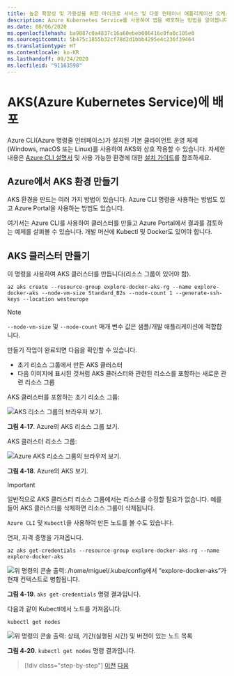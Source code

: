 ```yaml
---
title: 높은 확장성 및 가용성을 위한 마이크로 서비스 및 다중 컨테이너 애플리케이션 오케스트레이션
description: Azure Kubernetes Service를 사용하여 앱을 배포하는 방법을 알아봅니다.
ms.date: 08/06/2020
ms.openlocfilehash: ba9887c0a4837c16a60ebeb006416c0fa8c105e0
ms.sourcegitcommit: 5b475c1855b32cf78d2d1bbb4295e4c236f39464
ms.translationtype: HT
ms.contentlocale: ko-KR
ms.lasthandoff: 09/24/2020
ms.locfileid: "91163598"
---
```

# <a name="deploy-to-azure-kubernetes-service-aks"></a>AKS(Azure Kubernetes Service)에 배포

Azure CLI(Azure 명령줄 인터페이스)가 설치된 기본 클라이언트 운영 체제(Windows, macOS 또는 Linux)를 사용하여 AKS와 상호 작용할 수 있습니다. 자세한 내용은 [Azure CLI 설명서](/cli/azure/?view=azure-cli-latest) 및 사용 가능한 환경에 대한 [설치 가이드](/cli/azure/install-azure-cli?view=azure-cli-latest)를 참조하세요.

## <a name="create-the-aks-environment-in-azure"></a>Azure에서 AKS 환경 만들기

AKS 환경을 만드는 여러 가지 방법이 있습니다. Azure CLI 명령을 사용하는 방법도 있고 Azure Portal을 사용하는 방법도 있습니다.

여기서는 Azure CLI를 사용하여 클러스터를 만들고 Azure Portal에서 결과를 검토하는 예제를 살펴볼 수 있습니다. 개발 머신에 Kubectl 및 Docker도 있어야 합니다.

## <a name="create-the-aks-cluster"></a>AKS 클러스터 만들기

이 명령을 사용하여 AKS 클러스터를 만듭니다(리소스 그룹이 있어야 함).

```console
az aks create --resource-group explore-docker-aks-rg --name explore-docker-aks --node-vm-size Standard_B2s --node-count 1 --generate-ssh-keys --location westeurope
```

> [!NOTE]
> `--node-vm-size` 및 `--node-count` 매개 변수 값은 샘플/개발 애플리케이션에 적합합니다.

만들기 작업이 완료되면 다음을 확인할 수 있습니다.

- 초기 리소스 그룹에서 만든 AKS 클러스터
- 다음 이미지에 표시된 것처럼 AKS 클러스터와 관련된 리소스를 포함하는 새로운 관련 리소스 그룹

AKS 클러스터를 포함하는 초기 리소스 그룹:

![AKS 리소스 그룹의 브라우저 보기.](media/deploy-azure-kubernetes-service/aks-cluster-view.png)

**그림 4-17**. Azure의 AKS 리소스 그룹 보기.

AKS 클러스터 리소스 그룹:

![Azure AKS 리소스 그룹의 브라우저 보기.](media/deploy-azure-kubernetes-service/aks-resource-group-view.png)

**그림 4-18**. Azure의 AKS 보기.

> [!IMPORTANT]
> 일반적으로 AKS 클러스터 리소스 그룹에서는 리소스를 수정할 필요가 없습니다. 예를 들어 AKS 클러스터를 삭제하면 리소스 그룹이 삭제됩니다.

`Azure CLI` 및 `Kubectl`을 사용하여 만든 노드를 볼 수도 있습니다.

먼저, 자격 증명을 가져옵니다.

```console
az aks get-credentials --resource-group explore-docker-aks-rg --name explore-docker-aks
```

![위 명령의 콘솔 출력: /home/miguel/.kube/config에서 “explore-docker-aks”가 현재 컨텍스트로 병합됩니다.](media/deploy-azure-kubernetes-service/get-credentials-command-result.png)

**그림 4-19**. `aks get-credentials` 명령 결과입니다.

다음과 같이 Kubectl에서 노드를 가져옵니다.

```console
kubectl get nodes
```

![위 명령의 콘솔 출력: 상태, 기간(실행된 시간) 및 버전이 있는 노드 목록](media/deploy-azure-kubernetes-service/kubectl-get-nodes-command-result.png)

**그림 4-20**. `kubectl get nodes` 명령 결과입니다.

> [!div class="step-by-step"]
> [이전](orchestrate-high-scalability-availability.md)
> [다음](docker-apps-development-environment.md)
